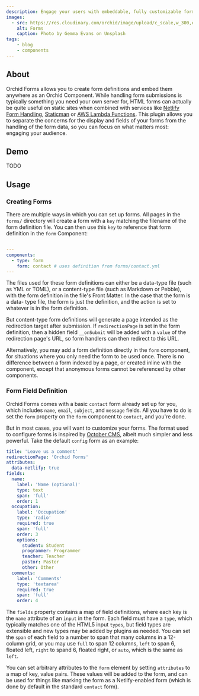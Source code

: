 ```yaml
---
description: Engage your users with embeddable, fully customizable forms.
images:
  - src: https://res.cloudinary.com/orchid/image/upload/c_scale,w_300,e_blur:150/v1524974798/plugins/forms.jpg
    alt: Forms
    caption: Photo by Gemma Evans on Unsplash
tags:
    - blog
    - components
---
```


## About

Orchid Forms allows you to create form definitions and embed them anywhere as an Orchid Component. While handling form 
submissions is typically something you need your own server for, HTML forms can actually be quite useful on static sites
when combined with services like [Netlify Form Handling](https://www.netlify.com/docs/form-handling/), 
[Staticman](https://staticman.net/) or [AWS Lambda Functions](https://aws.amazon.com/lambda/). This plugin allows you to 
separate the concerns for the display and fields of your forms from the handling of the form data, so you can focus on 
what matters most: engaging your audience.

## Demo

TODO

## Usage

### Creating Forms

There are multiple ways in which you can set up forms. All pages in the `forms/` directory will create a form with a 
`key` matching the filename of the form definition file. You can then use this `key` to reference that form definition
in the `form` Component:

```yaml

---
components:
  - type: form
    form: contact # uses definition from forms/contact.yml
---
```

The files used for these form definitions can either be a data-type file (such as YML or TOML), or a content-type file 
(such as Markdown or Pebble), with the form definition in the file's Front Matter. In the case that the form is a data-
type file, the form is just the definition, and the action is set to whatever is in the form definition.
 
But content-type form definitions will generate a page intended as the redirection target after submission. If 
`redirectionPage` is set in the form definition, then a hidden field `__onSubmit` will be added with a `value` of the 
redirection page's URL, so form handlers can then redirect to this URL.

Alternatively, you may add a form definition directly in the `form` component, for situations where you only need the 
form to be used once. There is no difference between a form indexed by a page, or created inline with the component, 
except that anonymous forms cannot be referenced by other components.

### Form Field Definition

Orchid Forms comes with a basic `contact` form already set up for you, which includes `name`, `email`, `subject`, and 
`message` fields. All you have to do is set the `form` property on the `form` component to `contact`, and you're done.

But in most cases, you will want to customize your forms. The format used to configure forms is inspired by 
[October CMS](https://octobercms.com/docs/backend/forms#form-fields), albeit much simpler and less powerful. Take the 
default `config` form as an example:

```yaml
title: 'Leave us a comment'
redirectionPage: 'Orchid Forms'
attributes:
  data-netlify: true
fields:
  name:
    label: 'Name (optional)'
    type: text
    span: 'full'
    order: 1
  occupation:
    label: 'Occupation'
    type: 'radio'
    required: true
    span: 'full'
    order: 3
    options:
      student: Student
      programmer: Programmer
      teacher: Teacher
      pastor: Pastor
      other: Other
  comments:
    label: 'Comments'
    type: 'textarea'
    required: true
    span: 'full'
    order: 4
```

The `fields` property contains a map of field definitions, where each key is the `name` attribute of an `input` in the 
form. Each field must have a `type`, which typically matches one of the HTML5 input `types`, but field types are 
extensible and new types may be added by plugins as needed. You can set the `span` of each field to a number to span
that many columns in a 12-column grid, or you may use `full` to span 12 columns, `left` to span 6, floated left, `right`
to spand 6, floated right, or `auto`, which is the same as `left`. 

You can set arbitrary attributes to the `form` element by setting `attributes` to a map of key, value pairs. These 
values will be added to the form, and can be used for things like marking the form as a Netlify-enabled form (which is
done by default in the standard `contact` form). 
